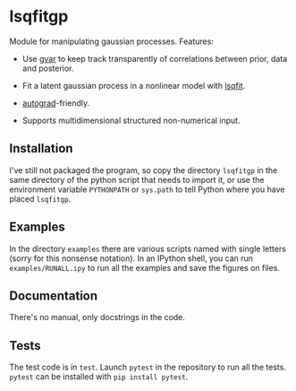 # lsqfitgp

Module for manipulating gaussian processes. Features:

  * Use [gvar](https://github.com/gplepage/gvar) to keep track transparently of
    correlations between prior, data and posterior.

  * Fit a latent gaussian process in a nonlinear model with
    [lsqfit](https://github.com/gplepage/lsqfit).
    
  * [autograd](https://github.com/HIPS/autograd)-friendly.
  
  * Supports multidimensional structured non-numerical input.
  
## Installation

I've still not packaged the program, so copy the directory `lsqfitgp` in the
same directory of the python script that needs to import it, or use the
environment variable `PYTHONPATH` or `sys.path` to tell Python where you have
placed `lsqfitgp`.

## Examples

In the directory `examples` there are various scripts named with single letters
(sorry for this nonsense notation). In an IPython shell, you can run
`examples/RUNALL.ipy` to run all the examples and save the figures on files.

## Documentation

There's no manual, only docstrings in the code.

## Tests

The test code is in `test`. Launch `pytest` in the repository to run all the
tests. `pytest` can be installed with `pip install pytest`.
